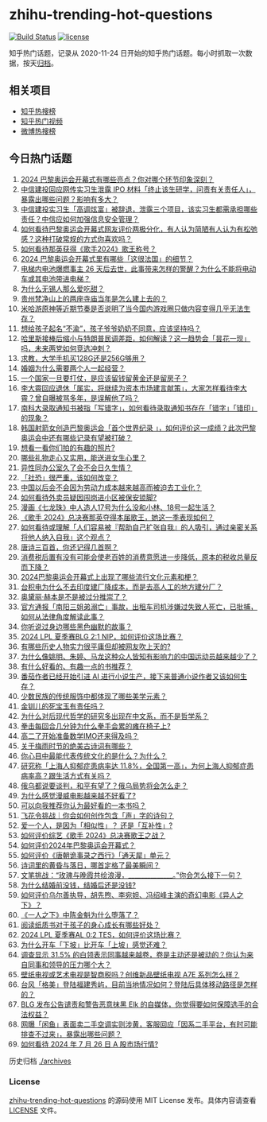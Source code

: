 # zhihu-trending-hot-questions

[![Build Status](https://github.com/justjavac/zhihu-trending-hot-questions/workflows/ci/badge.svg?branch=master)](https://github.com/justjavac/zhihu-trending-hot-questions/actions)
[![license](https://img.shields.io/github/license/justjavac/zhihu-trending-hot-questions)](https://github.com/justjavac/zhihu-trending-hot-questions/blob/master/LICENSE)

知乎热门话题，记录从 2020-11-24
日开始的知乎热门话题。每小时抓取一次数据，按天[归档](./archives)。

## 相关项目

- [知乎热搜榜](https://github.com/justjavac/zhihu-trending-top-search)
- [知乎热门视频](https://github.com/justjavac/zhihu-trending-hot-video)
- [微博热搜榜](https://github.com/justjavac/weibo-trending-hot-search)

## 今日热门话题

<!-- BEGIN -->
<!-- 最后更新时间 Sat Jul 27 2024 11:09:04 GMT+0800 (China Standard Time) -->

1. [2024 巴黎奥运会开幕式有哪些亮点？你对哪个环节印象深刻？](https://www.zhihu.com/question/662625583)
1. [中信建投回应网传实习生泄露 IPO 材料「终止该生研学，问责有关责任人」，暴露出哪些问题？影响有多大？](https://www.zhihu.com/question/662642076)
1. [中信建投实习生「高调炫富」被辞退，泄露三个项目，该实习生都需承担哪些责任？中信应如何加强信息安全管理？](https://www.zhihu.com/question/662646302)
1. [如何看待巴黎奥运会开幕式网友评价两极分化，有人认为简陋有人认为有松弛感？这种打破常规的方式你喜欢吗？](https://www.zhihu.com/question/662676989)
1. [如何看待那英获得《歌手2024》歌王称号？](https://www.zhihu.com/question/662668402)
1. [2024 巴黎奥运会开幕式里有哪些「这很法国」的细节？](https://www.zhihu.com/question/662676496)
1. [电梯内电池爆燃事主 26 天后去世，此事带来怎样的警醒？为什么不能将电动车或其电池带进电梯？](https://www.zhihu.com/question/662568010)
1. [为什么无锡人那么爱吃甜？](https://www.zhihu.com/question/30913774)
1. [贵州梵净山上的两座寺庙当年是怎么建上去的？](https://www.zhihu.com/question/661564056)
1. [米哈游原神等近期节奏是否说明了当今国内游戏圈只做内容变得几乎无法生存？](https://www.zhihu.com/question/662674132)
1. [想给孩子起名“不渝”，孩子爷爷奶奶不同意，应该坚持吗？](https://www.zhihu.com/question/658662964)
1. [哈里斯接棒后缩小与特朗普民调差距，如何解读？这一趋势会「昙花一现」吗，未来两党如何竞选冲刺？](https://www.zhihu.com/question/662477817)
1. [求教，大学手机买128G还是256G够用？](https://www.zhihu.com/question/662583416)
1. [婚姻为什么需要两个人一起经营？](https://www.zhihu.com/question/657664332)
1. [一个国家一旦要打仗，是应该留钱留黄金还是留房子？](https://www.zhihu.com/question/659054998)
1. [李大霄回应退休「属实，将继续为资本市场建言献策」，大家怎样看待李大霄？曾自曝被骂多年，是误解他了吗？](https://www.zhihu.com/question/662620740)
1. [南科大录取通知书被指「写错字」，如何看待录取通知书存在「错字」「错印」的现象？](https://www.zhihu.com/question/662619836)
1. [韩国射箭女创造巴黎奥运会「首个世界纪录 」，如何评价这一成绩？此次巴黎奥运会中还有哪些记录有望被打破？](https://www.zhihu.com/question/662615470)
1. [想看一看你们拍的有趣的照片?](https://www.zhihu.com/question/662296075)
1. [哪些礼物走心又实用，能送进女生心里？](https://www.zhihu.com/question/645561906)
1. [异性同办公室久了会不会日久生情？](https://www.zhihu.com/question/659807021)
1. [「社恐」很严重，该如何改变？](https://www.zhihu.com/question/662223844)
1. [中国以后会不会因为劳动力成本越来越高而被迫去工业化？](https://www.zhihu.com/question/662409355)
1. [如何看待外卖员疑因闯岗进小区被保安锁脚?](https://www.zhihu.com/question/662527707)
1. [漫画《七龙珠》中人造人17号为什么没和小林、18号一起生活？](https://www.zhihu.com/question/662528457)
1. [《歌手 2024》总决赛那英夺得本届歌王，她这一季表现如何？](https://www.zhihu.com/question/662668816)
1. [如何看待或理解「人们容易被『帮助自己扩张自我』的人吸引，通过亲密关系将他人纳入自我」这个观点？](https://www.zhihu.com/question/661850865)
1. [唐诗三百首，你还记得几首啊？](https://www.zhihu.com/question/662587991)
1. [消费税后置有没有可能会使老百姓的消费意愿进一步降低，原本的税收总量反而下降？](https://www.zhihu.com/question/661564064)
1. [2024巴黎奥运会开幕式上出现了哪些流行文化元素和梗？](https://www.zhihu.com/question/662676303)
1. [台积电为什么不去印度建厂降成本，而是去高人工的地方建分厂？](https://www.zhihu.com/question/662015234)
1. [奥黛丽·赫本是不是被过分推崇了？](https://www.zhihu.com/question/30167453)
1. [官方通报「南阳三姐弟溺亡」事故，出租车司机涉嫌过失致人死亡，已批捕，如何从法律角度解读此事？](https://www.zhihu.com/question/662566650)
1. [你听说过身边哪些黑色幽默的故事？](https://www.zhihu.com/question/321956540)
1. [2024 LPL 夏季赛BLG 2:1 NIP，如何评价这场比赛？](https://www.zhihu.com/question/662665965)
1. [有哪些历史人物实力很平庸但却被网友吹上天的?](https://www.zhihu.com/question/662189618)
1. [为什么像姚明、朱婷、马龙这种众人皆知有影响力的中国运动员越来越少了？](https://www.zhihu.com/question/662580001)
1. [有什么好看的、有趣一点的书推荐？](https://www.zhihu.com/question/661709118)
1. [番茄作者已经开始引进 AI 进行小说生产，接下来普通小说作者又该如何生存？](https://www.zhihu.com/question/653513966)
1. [少数民族的传统服饰中都体现了哪些美学元素？](https://www.zhihu.com/question/661253082)
1. [金钏儿的死宝玉有责任吗？](https://www.zhihu.com/question/662481031)
1. [为什么对后现代哲学的研究多出现在中文系，而不是哲学系？](https://www.zhihu.com/question/662350358)
1. [拳击每回合几分钟为什么拳手会累的瘫在椅子上?](https://www.zhihu.com/question/350355998)
1. [高二了开始准备数学IMO还来得及吗？](https://www.zhihu.com/question/662274560)
1. [关于梅雨时节的绝美古诗词有哪些？](https://www.zhihu.com/question/661449570)
1. [你心目中最能代表传统文化的是什么？为什么？](https://www.zhihu.com/question/661052613)
1. [研究称「上海人抑郁症患病率达 11.8%，全国第一高」，为何上海人抑郁症患病率高？跟生活方式有关吗？](https://www.zhihu.com/question/662583312)
1. [俄乌都说要谈判，和平有望了？俄乌局势将会怎么走？](https://www.zhihu.com/question/662646408)
1. [为什么感觉漫威电影越来越不好看了?](https://www.zhihu.com/question/544356161)
1. [可以向我推荐你认为最好看的一本书吗？](https://www.zhihu.com/question/662573141)
1. [飞花令挑战｜你会如何创作包含「声」字的诗句？](https://www.zhihu.com/question/661412260)
1. [爱一个人，是因为「相似性」？ 还是「互补性」?](https://www.zhihu.com/question/662577526)
1. [如何评价综艺《歌手 2024》总决赛歌王之战？](https://www.zhihu.com/question/662654950)
1. [如何评价2024年巴黎奥运会开幕式？](https://www.zhihu.com/question/524201854)
1. [如何评价《唐朝诡事录之西行》「通天犀」单元？](https://www.zhihu.com/question/662554193)
1. [诗词里的黄昏与落日，哪首定格了最美瞬间？](https://www.zhihu.com/question/662525776)
1. [文笔挑战：“玫瑰与晚霞共绘浪漫，______________。”你会怎么接下一句？](https://www.zhihu.com/question/661262817)
1. [为什么结婚前没钱，结婚后还是没钱?](https://www.zhihu.com/question/662379759)
1. [如何评价乌尔善执导，胡先煦、李宛妲、冯绍峰主演的奇幻电影《异人之下》？](https://www.zhihu.com/question/661209333)
1. [《一人之下》中陈金魁为什么堕落了？](https://www.zhihu.com/question/662625480)
1. [阅读纸质书对于孩子的身心成长有哪些好处？](https://www.zhihu.com/question/662483807)
1. [2024 LPL 夏季赛AL 0:2 TES，如何评价这场比赛？](https://www.zhihu.com/question/662644961)
1. [为什么开车「下坡」比开车「上坡」感觉还难？](https://www.zhihu.com/question/661618898)
1. [调查显示 31.5% 的白领表示同事越来越卷，卷是主动还是被动的？你认为来自同事和领导的压力哪个大？](https://www.zhihu.com/question/662550986)
1. [壁纸电视或艺术电视是智商税吗？创维新品壁纸电视 A7E 系列怎么样？](https://www.zhihu.com/question/662642002)
1. [台风「格美」登陆福建秀屿，目前当地情况如何？登陆后具体移动路径是怎样的？](https://www.zhihu.com/question/662576102)
1. [BLG 发布公告谴责和警告恶意抹黑 Elk 的自媒体，你觉得要如何保障选手的合法权益？](https://www.zhihu.com/question/662538279)
1. [网曝「闲鱼」表面卖二手空调实则涉黄，客服回应「因系二手平台，有时可能排查不过来」，暴露出哪些问题？](https://www.zhihu.com/question/662525682)
1. [如何看待 2024 年 7 月 26 日 A 股市场行情?](https://www.zhihu.com/question/662614481)

<!-- END -->

历史归档 [./archives](./archives)

### License

[zhihu-trending-hot-questions](https://github.com/justjavac/zhihu-trending-hot-questions)
的源码使用 MIT License 发布。具体内容请查看 [LICENSE](./LICENSE) 文件。
